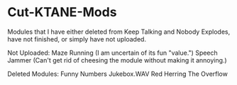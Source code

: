 # Cut-KTANE-Mods
Modules that I have either deleted from Keep Talking and Nobody Explodes, have not finished, or simply have not uploaded.

Not Uploaded:
Maze Running (I am uncertain of its fun "value.")
Speech Jammer (Can't get rid of cheesing the module without making it annoying.)

Deleted Modules:
Funny Numbers
Jukebox.WAV
Red Herring
The Overflow
